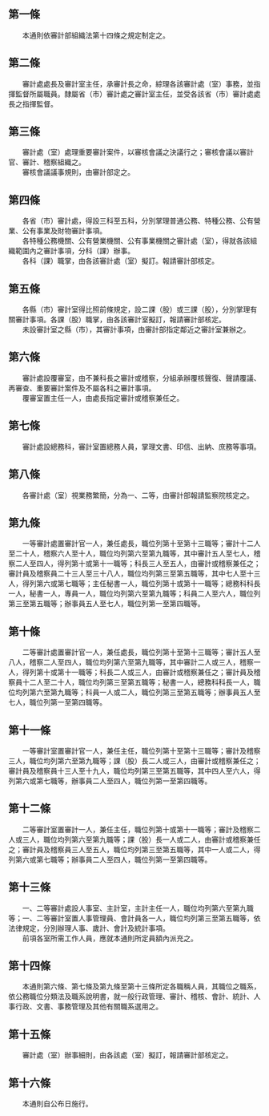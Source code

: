 第一條 
-------
　　本通則依審計部組織法第十四條之規定制定之。  


第二條 
-------
　　審計處處長及審計室主任，承審計長之命，綜理各該審計處（室）事務，並指揮監督所屬職員。隸屬省（市）審計處之審計室主任，並受各該省（市）審計處處長之指揮監督。  


第三條 
-------
　　審計處（室）處理重要審計案件，以審核會議之決議行之；審核會議以審計官、審計、稽察組織之。  
　　審核會議議事規則，由審計部定之。  


第四條 
-------
　　各省（市）審計處，得設三科至五科，分別掌理普通公務、特種公務、公有營業、公有事業及財物審計事項。  
　　各特種公務機關、公有營業機關、公有事業機關之審計處（室），得就各該組織範圍內之審計事項，分科（課）辦事。  
　　各科（課）職掌，由各該審計處（室）擬訂。報請審計部核定。  


第五條 
-------
　　各縣（市）審計室得比照前條規定，設二課（股）或三課（股），分別掌理有關審計事項。各課（股）職掌，由各該審計室擬訂，報請審計部核定。  
　　未設審計室之縣（市），其審計事項，由審計部指定鄰近之審計室兼辦之。  


第六條 
-------
　　審計處設覆審室，由不兼科長之審計或稽察，分組承辦覆核聲復、聲請覆議、再審查、重要審計案件及不屬各科之審計事項。  
　　覆審室置主任一人，由處長指定審計或稽察兼任之。  


第七條 
-------
　　審計處設總務科，審計室置總務人員，掌理文書、印信、出納、庶務等事項。  


第八條 
-------
　　各審計處（室）視業務繁簡，分為一、二等，由審計部報請監察院核定之。  


第九條 
-------
　　一等審計處置審計官一人，兼任處長，職位列第十至第十三職等；審計十二人至二十人，稽察六人至十人，職位均列第六至第九職等，其中審計五人至七人，稽察二人至四人，得列第十或第十一職等；科長三人至五人，由審計或稽察兼任之；審計員及稽察員二十三人至三十八人，職位均列第三至第五職等，其中七人至十三人，得列第六或第七職等；主任秘書一人，職位列第十或第十一職等；總務科科長一人，秘書一人，專員一人，職位均列第六至第九職等；科員二人至六人，職位列第三至第五職等；辦事員五人至七人，職位列第一至第四職等。  


第十條 
-------
　　二等審計處置審計官一人，兼任處長，職位列第十至第十三職等；審計五人至八人，稽察二人至四人，職位均列第六至第九職等，其中審計二人或三人，稽察一人，得列第十或第十一職等；科長二人或三人，由審計或稽察兼任之；審計員及稽察員十二人至二十人，職位均列第三至第五職等；秘書一人，總務科科長一人，職位均列第六至第九職等；科員一人或二人，職位列第三至第五職等；辦事員五人至七人，職位列第一至第四職等。  


第十一條 
---------
　　一等審計室置審計官一人，兼任主任，職位列第十至第十三職等；審計及稽察三人，職位均列第六至第九職等；課（股）長二人或三人，由審計或稽察兼任之；審計員及稽察員十三人至十九人，職位均列第三至第五職等，其中四人至六人，得列第六或第七職等，辦事員二人至四人，職位列第一至第四職等。  


第十二條 
---------
　　二等審計室置審計一人，兼任主任，職位列第十或第十一職等；審計及稽察二人或三人，職位均列第六至第九職等；課（股）長一人或二人，由審計或稽察兼任之；審計員及稽察員三人至五人，職位均列第三至第五職等，其中一人或二人，得列第六或第七職等；辦事員二人至四人，職位列第一至第四職等。  


第十三條 
---------
　　一、二等審計處設人事室、主計室，主計主任一人，職位均列第六至第九職等；一、二等審計室置人事管理員、會計員各一人，職位均列第三至第五職等，依法律規定，分別辦理人事、歲計、會計及統計事項。  
　　前項各室所需工作人員，應就本通則所定員額內派充之。  


第十四條 
---------
　　本通則第六條、第七條及第九條至第十三條所定各職稱人員，其職位之職系，依公務職位分類法及職系說明書，就一般行政管理、審計、稽核、會計、統計、人事行政、文書、事務管理及其他有關職系選用之。  


第十五條 
---------
　　審計處（室）辦事細則，由各該處（室）擬訂，報請審計部核定之。  


第十六條 
---------
　　本通則自公布日施行。